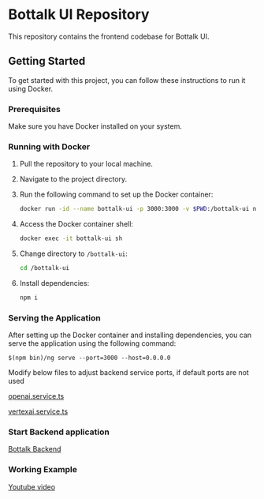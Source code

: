 # Bottalk UI Repository

This repository contains the frontend codebase for Bottalk UI.

## Getting Started

To get started with this project, you can follow these instructions to run it using Docker.

### Prerequisites

Make sure you have Docker installed on your system.

### Running with Docker

1. Pull the repository to your local machine.
2. Navigate to the project directory.
3. Run the following command to set up the Docker container:

    ```bash
    docker run -id --name bottalk-ui -p 3000:3000 -v $PWD:/bottalk-ui node:14-alpine
    ```

4. Access the Docker container shell:

    ```bash
    docker exec -it bottalk-ui sh
    ```

5. Change directory to `/bottalk-ui`:

    ```bash
    cd /bottalk-ui
    ```

6. Install dependencies:

    ```bash
    npm i
    ```

### Serving the Application

After setting up the Docker container and installing dependencies, you can serve the application using the following command:

    $(npm bin)/ng serve --port=3000 --host=0.0.0.0

Modify below files to adjust backend service ports, if default ports are not used

[openai.service.ts](/src/app/services/openai.service.ts)

[vertexai.service.ts](/src/app/services/vertexai.service.ts)

### Start Backend application
[Bottalk Backend](https://github.com/sumant-pangotra/BotTalk-Backend)


### Working Example

[Youtube video](https://www.youtube.com/watch?v=dh7gFIA5hUE)
